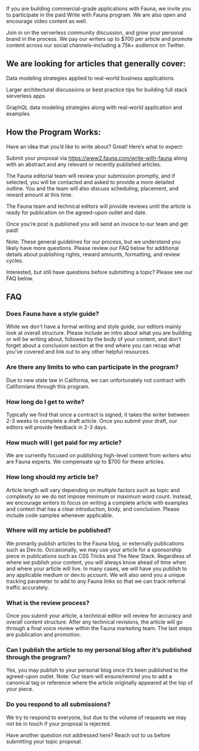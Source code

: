 If you are building commercial-grade applications with Fauna, we invite you to participate in the paid Write with Fauna program. We are also open and encourage video content as well. 

Join in on the serverless community discussion, and grow your personal brand in the process. We pay our writers up to $700 per article and promote content across our social channels–including a 75k+ audience on Twitter. 

## We are looking for articles that generally cover: 

Data modeling strategies applied to real-world business applications  

Larger architectural discussions or best practice tips for building full stack serverless apps 

GraphQL data modeling strategies along with real-world application and examples 

 ## How the Program Works: 

Have an idea that you’d like to write about? Great! Here’s what to expect: 

Submit your proposal via https://www2.fauna.com/write-with-fauna along with an abstract and any relevant or recently published articles. 

The Fauna editorial team will review your submission promptly, and if selected, you will be contacted and asked to provide a more detailed outline. You and the team will also discuss scheduling, placement, and reward amount at this time.  

The Fauna team and technical editors will provide reviews until the article is ready for publication on the agreed-upon outlet and date.  

Once you’re post is published you will send an invoice to our team and get paid! 

Note: These general guidelines for our process, but we understand you likely have more questions. Please review our FAQ below for additional details about publishing rights, reward amounts, formatting, and review cycles. 
 
Interested, but still have questions before submitting a topic? Please see our FAQ below.

## FAQ

### Does Fauna have a style guide? 
While we don't have a formal writing and style guide, our editors mainly look at overall structure. Please include an intro about what you are building or will be writing about, followed by the body of your content, and don't forget about a conclusion section at the end where you can recap what you've covered and link out to any other helpful resources. 

### Are there any limits to who can participate in the program? 
Due to new state law in California, we can unfortunately not contract with Californians through this program. 

### How long do I get to write?  
Typically we find that once a contract is signed, it takes the writer between 2-3 weeks to complete a draft article. Once you submit your draft, our editors will provide feedback in 2-3 days. 

### How much will I get paid for my article?
We are currently focused on publishing high-level content from writers who are Fauna experts. We compensate up to $700 for these articles.

### How long should my article be?  
Article length will vary depending on multiple factors such as topic and complexity so we do not impose minimum or maximum word count. Instead, we encourage writers to focus on writing a complete article with examples and context that has a clear introduction, body, and conclusion. Please include code samples whenever applicable. 

### Where will my article be published? 
We primarily publish articles to the Fauna blog, or externally publications such as Dev.to. Occasionally, we may use your article for a sponsorship piece in publications such as CSS Tricks and The New Stack. Regardless of where we publish your content, you will always know ahead of time when and where your article will live. In many cases, we will have you publish to any applicable medium or dev.to account. We will also send you a unique tracking parameter to add to any Fauna links so that we can track referral traffic accurately. 

### What is the review process?  
Once you submit your article, a technical editor will review for accuracy and overall content structure. After any technical revisions, the article will go through a final voice review within the Fauna marketing team. The last steps are publication and promotion. 

### Can I publish the article to my personal blog after it’s published through the program? 
Yes, you may publish to your personal blog once it’s been published to the agreed-upon outlet. Note: Our team will ensure/remind you to add a canonical tag or reference where the article originally appeared at the top of your piece. 

### Do you respond to all submissions?
We try to respond to everyone, but due to the volume of requests we may not be in touch if your proposal is rejected. 

Have another question not addressed here? Reach out to us before submitting your topic proposal.    
